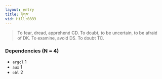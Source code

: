```yaml
---
layout: entry
title: དོགས་
vid: Hill:0833
---
```

> To fear, dread, apprehend CD\. To doubt, to be uncertain, to be afraid of DK\. To examine, avoid DS\. To doubt TC\.


### Dependencies (N = 4)
* `argcl` 1
* `aux` 1
* `obl` 2
